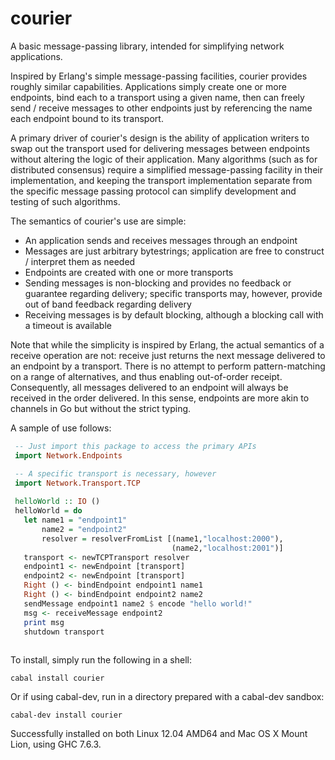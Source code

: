 courier
=======

A basic message-passing library, intended for simplifying network applications.

Inspired by Erlang's simple message-passing facilities, courier provides roughly similar capabilities.  Applications simply 
create one or more endpoints, bind each to a transport using a given name, then can freely send / receive messages to
other endpoints just by referencing the name each endpoint bound to its transport.

A primary driver of courier's design is the ability of application writers to swap out the transport used for
delivering messages between endpoints without altering the logic of their application.  Many algorithms (such as for
distributed consensus) require a simplified message-passing facility in their implementation, and keeping the
transport implementation separate from the specific message passing protocol can simplify development and testing of
such algorithms.

The semantics of courier's use are simple:

 * An application sends and receives messages through an endpoint
 * Messages are just arbitrary bytestrings; application are free to construct / interpret them as needed
 * Endpoints are created with one or more transports
 * Sending messages is non-blocking and provides no feedback or guarantee regarding delivery; specific transports may, 
   however, provide out of band feedback regarding delivery
 * Receiving messages is by default blocking, although a blocking call with a timeout is available
  
Note that while the simplicity is inspired by Erlang, the actual semantics of a receive operation are not: receive just returns 
the next message delivered to an endpoint by a transport.  There is no attempt to perform pattern-matching on a range
of alternatives, and thus enabling out-of-order receipt.  Consequently, all messages delivered to an endpoint will always
be received in the order delivered. In this sense, endpoints are more akin to channels in Go but without the strict typing.

A sample of use follows:

```haskell
 -- Just import this package to access the primary APIs
 import Network.Endpoints

 -- A specific transport is necessary, however
 import Network.Transport.TCP
 
 helloWorld :: IO ()
 helloWorld = do
   let name1 = "endpoint1"
       name2 = "endpoint2"
       resolver = resolverFromList [(name1,"localhost:2000"),
                                    (name2,"localhost:2001")]
   transport <- newTCPTransport resolver
   endpoint1 <- newEndpoint [transport]
   endpoint2 <- newEndpoint [transport]
   Right () <- bindEndpoint endpoint1 name1
   Right () <- bindEndpoint endpoint2 name2
   sendMessage endpoint1 name2 $ encode "hello world!"
   msg <- receiveMessage endpoint2
   print msg
   shutdown transport
   
```

To install, simply run the following in a shell:

```
cabal install courier
```

Or if using cabal-dev, run in a directory prepared with a cabal-dev sandbox:

```
cabal-dev install courier
```

Successfully installed on both Linux 12.04 AMD64 and Mac OS X Mount Lion, using GHC 7.6.3.
